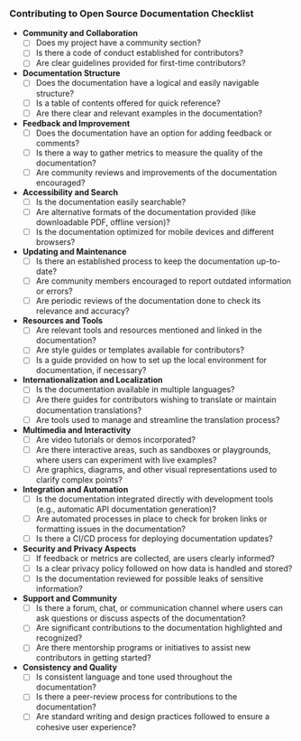 ### Contributing to Open Source Documentation Checklist

- **Community and Collaboration**
  - [ ] Does my project have a community section?
  - [ ] Is there a code of conduct established for contributors?
  - [ ] Are clear guidelines provided for first-time contributors?

- **Documentation Structure**
  - [ ] Does the documentation have a logical and easily navigable structure?
  - [ ] Is a table of contents offered for quick reference?
  - [ ] Are there clear and relevant examples in the documentation?

- **Feedback and Improvement**
  - [ ] Does the documentation have an option for adding feedback or comments?
  - [ ] Is there a way to gather metrics to measure the quality of the documentation?
  - [ ] Are community reviews and improvements of the documentation encouraged?

- **Accessibility and Search**
  - [ ] Is the documentation easily searchable?
  - [ ] Are alternative formats of the documentation provided (like downloadable PDF, offline version)?
  - [ ] Is the documentation optimized for mobile devices and different browsers?

- **Updating and Maintenance**
  - [ ] Is there an established process to keep the documentation up-to-date?
  - [ ] Are community members encouraged to report outdated information or errors?
  - [ ] Are periodic reviews of the documentation done to check its relevance and accuracy?

- **Resources and Tools**
  - [ ] Are relevant tools and resources mentioned and linked in the documentation?
  - [ ] Are style guides or templates available for contributors?
  - [ ] Is a guide provided on how to set up the local environment for documentation, if necessary?

- **Internationalization and Localization**
  - [ ] Is the documentation available in multiple languages?
  - [ ] Are there guides for contributors wishing to translate or maintain documentation translations?
  - [ ] Are tools used to manage and streamline the translation process?

- **Multimedia and Interactivity**
  - [ ] Are video tutorials or demos incorporated?
  - [ ] Are there interactive areas, such as sandboxes or playgrounds, where users can experiment with live examples?
  - [ ] Are graphics, diagrams, and other visual representations used to clarify complex points?

- **Integration and Automation**
  - [ ] Is the documentation integrated directly with development tools (e.g., automatic API documentation generation)?
  - [ ] Are automated processes in place to check for broken links or formatting issues in the documentation?
  - [ ] Is there a CI/CD process for deploying documentation updates?

- **Security and Privacy Aspects**
  - [ ] If feedback or metrics are collected, are users clearly informed?
  - [ ] Is a clear privacy policy followed on how data is handled and stored?
  - [ ] Is the documentation reviewed for possible leaks of sensitive information?

- **Support and Community**
  - [ ] Is there a forum, chat, or communication channel where users can ask questions or discuss aspects of the documentation?
  - [ ] Are significant contributions to the documentation highlighted and recognized?
  - [ ] Are there mentorship programs or initiatives to assist new contributors in getting started?

- **Consistency and Quality**
  - [ ] Is consistent language and tone used throughout the documentation?
  - [ ] Is there a peer-review process for contributions to the documentation?
  - [ ] Are standard writing and design practices followed to ensure a cohesive user experience?
